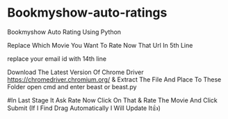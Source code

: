 # Bookmyshow-auto-ratings
Bookmyshow Auto Rating Using Python

Replace Which Movie You Want To Rate Now That Url In 5th Line

replace your email id with 14th line 

Download The Latest Version Of Chrome Driver https://chromedriver.chromium.org/ & Extract The File And Place To These Folder open cmd and enter beast or beast.py

#In Last Stage It Ask Rate Now Click On That & Rate The Movie And Click Submit (If I Find Drag Automatically I Will Update It👍)


